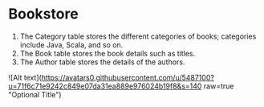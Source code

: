 Bookstore
=========
1. The Category table stores the different categories of books; categories include Java, Scala, and so on.
2. The Book table stores the book details such as titles.
3. The Author table stores the details of the authors.

![Alt text](https://avatars0.githubusercontent.com/u/5487100?u=71f6c71e9242c849e07da31ea889e976024b19f8&s=140 raw=true "Optional Title")

